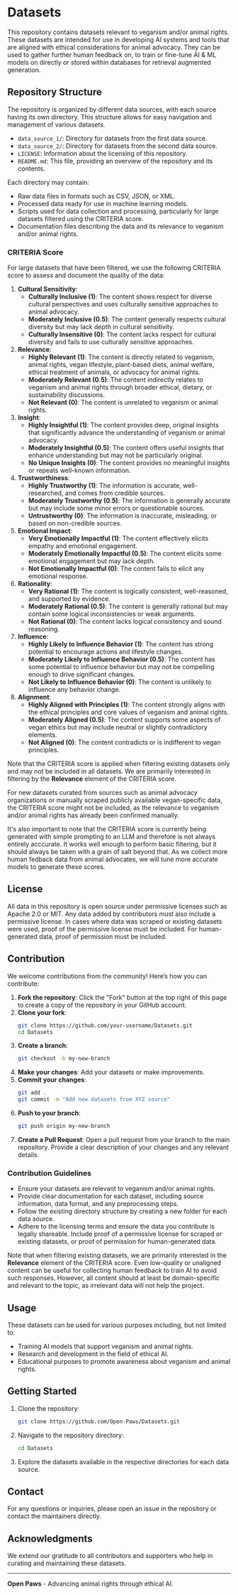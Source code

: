 # Datasets

This repository contains datasets relevant to veganism and/or animal rights. These datasets are intended for use in developing AI systems and tools that are aligned with ethical considerations for animal advocacy. They can be used to gather further human feedback on, to train or fine-tune AI & ML models on directly or stored within databases for retrieval augmented generation.

## Repository Structure

The repository is organized by different data sources, with each source having its own directory. This structure allows for easy navigation and management of various datasets.

- `data_source_1/`: Directory for datasets from the first data source.
- `data_source_2/`: Directory for datasets from the second data source.
- `LICENSE`: Information about the licensing of this repository.
- `README.md`: This file, providing an overview of the repository and its contents.

Each directory may contain:
- Raw data files in formats such as CSV, JSON, or XML.
- Processed data ready for use in machine learning models.
- Scripts used for data collection and processing, particularly for large datasets filtered using the CRITERIA score.
- Documentation files describing the data and its relevance to veganism and/or animal rights.

### CRITERIA Score

For large datasets that have been filtered, we use the following CRITERIA score to assess and document the quality of the data:

1. **Cultural Sensitivity**:
    - **Culturally Inclusive (1)**: The content shows respect for diverse cultural perspectives and uses culturally sensitive approaches to animal advocacy.
    - **Moderately Inclusive (0.5)**: The content generally respects cultural diversity but may lack depth in cultural sensitivity.
    - **Culturally Insensitive (0)**: The content lacks respect for cultural diversity and fails to use culturally sensitive approaches.
2. **Relevance**:
    - **Highly Relevant (1)**: The content is directly related to veganism, animal rights, vegan lifestyle, plant-based diets, animal welfare, ethical treatment of animals, or advocacy for animal rights.
    - **Moderately Relevant (0.5)**: The content indirectly relates to veganism and animal rights through broader ethical, dietary, or sustainability discussions.
    - **Not Relevant (0)**: The content is unrelated to veganism or animal rights.
3. **Insight**:
    - **Highly Insightful (1)**: The content provides deep, original insights that significantly advance the understanding of veganism or animal advocacy.
    - **Moderately Insightful (0.5)**: The content offers useful insights that enhance understanding but may not be particularly original.
    - **No Unique Insights (0)**: The content provides no meaningful insights or repeats well-known information.
4. **Trustworthiness**:
    - **Highly Trustworthy (1)**: The information is accurate, well-researched, and comes from credible sources.
    - **Moderately Trustworthy (0.5)**: The information is generally accurate but may include some minor errors or questionable sources.
    - **Untrustworthy (0)**: The information is inaccurate, misleading, or based on non-credible sources.
5. **Emotional Impact**:
    - **Very Emotionally Impactful (1)**: The content effectively elicits empathy and emotional engagement.
    - **Moderately Emotionally Impactful (0.5)**: The content elicits some emotional engagement but may lack depth.
    - **Not Emotionally Impactful (0)**: The content fails to elicit any emotional response.
6. **Rationality**:
    - **Very Rational (1)**: The content is logically consistent, well-reasoned, and supported by evidence.
    - **Moderately Rational (0.5)**: The content is generally rational but may contain some logical inconsistencies or weak arguments.
    - **Not Rational (0)**: The content lacks logical consistency and sound reasoning.
7. **Influence**:
    - **Highly Likely to Influence Behavior (1)**: The content has strong potential to encourage actions and lifestyle changes.
    - **Moderately Likely to Influence Behavior (0.5)**: The content has some potential to influence behavior but may not be compelling enough to drive significant changes.
    - **Not Likely to Influence Behavior (0)**: The content is unlikely to influence any behavior change.
8. **Alignment**:
    - **Highly Aligned with Principles (1)**: The content strongly aligns with the ethical principles and core values of veganism and animal rights.
    - **Moderately Aligned (0.5)**: The content supports some aspects of vegan ethics but may include neutral or slightly contradictory elements.
    - **Not Aligned (0)**: The content contradicts or is indifferent to vegan principles.
  
Note that the CRITERIA score is applied when filtering existing datasets only and may not be included in all datasets. We are primarily interested in filtering by the **Relevance** element of the CRITERIA score.

For new datasets curated from sources such as animal advocacy organizations or manually scraped publicly available vegan-specific data, the CRITERIA score might not be included, as the relevance to veganism and/or animal rights has already been confirmed manually.

It's also important to note that the CRITERIA score is currently being generated with simple prompting to an LLM and therefore is not always entirely acccurate. It works well enough to perform basic filtering, but it should always be taken with a grain of salt beyond that. As we collect more human fedback data from animal advocates, we will tune more accurate models to generate these scores.

## License

All data in this repository is open source under permissive licenses such as Apache 2.0 or MIT. Any data added by contributors must also include a permissive license. In cases where data was scraped or existing datasets were used, proof of the permissive license must be included. For human-generated data, proof of permission must be included.

## Contribution

We welcome contributions from the community! Here’s how you can contribute:

1. **Fork the repository**: Click the "Fork" button at the top right of this page to create a copy of the repository in your GitHub account.
2. **Clone your fork**: 
    ```bash
    git clone https://github.com/your-username/Datasets.git
    cd Datasets
    ```
3. **Create a branch**: 
    ```bash
    git checkout -b my-new-branch
    ```
4. **Make your changes**: Add your datasets or make improvements.
5. **Commit your changes**:
    ```bash
    git add .
    git commit -m "Add new datasets from XYZ source"
    ```
6. **Push to your branch**:
    ```bash
    git push origin my-new-branch
    ```
7. **Create a Pull Request**: Open a pull request from your branch to the main repository. Provide a clear description of your changes and any relevant details.

### Contribution Guidelines

- Ensure your datasets are relevant to veganism and/or animal rights.
- Provide clear documentation for each dataset, including source information, data format, and any preprocessing steps.
- Follow the existing directory structure by creating a new folder for each data source.
- Adhere to the licensing terms and ensure the data you contribute is legally shareable. Include proof of a permissive license for scraped or existing datasets, or proof of permission for human-generated data.

Note that when filtering existing datasets, we are primarily interested in the **Relevance** element of the CRITERIA score. Even low-quality or unaligned content can be useful for collecting human feedback to train AI to avoid such responses. However, all content should at least be domain-specific and relevant to the topic, as irrelevant data will not help the project.

## Usage

These datasets can be used for various purposes including, but not limited to:
- Training AI models that support veganism and animal rights.
- Research and development in the field of ethical AI.
- Educational purposes to promote awareness about veganism and animal rights.

## Getting Started

1. Clone the repository:
    ```bash
    git clone https://github.com/Open-Paws/Datasets.git
    ```
2. Navigate to the repository directory:
    ```bash
    cd Datasets
    ```
3. Explore the datasets available in the respective directories for each data source.

## Contact

For any questions or inquiries, please open an issue in the repository or contact the maintainers directly.

## Acknowledgments

We extend our gratitude to all contributors and supporters who help in curating and maintaining these datasets.

---

**Open Paws** - Advancing animal rights through ethical AI.
